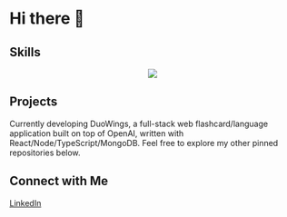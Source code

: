 # Hi there 👋

## Skills
<p align="center">
  <a href="https://skillicons.dev">
    <img src="https://skillicons.dev/icons?i=babel,bash,c,cpp,css,express,figma,git,github,html,js,jest,mongodb,mysql,nodejs,postman,react,redux,vscode,webpack&perline=10" />
  </a>
</p>

## Projects
Currently developing DuoWings, a full-stack web flashcard/language application built on top of OpenAI, written with React/Node/TypeScript/MongoDB. Feel free to explore my other pinned repositories below.

## Connect with Me
<a href="https://www.devingdaniels.com" target="_blank"></a>
<a href="https://www.linkedin.com/in/devingdaniels/" target="_blank">LinkedIn</a>



